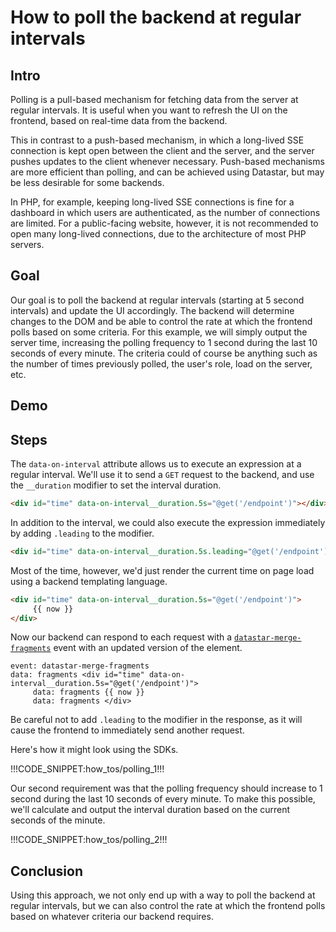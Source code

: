 # How to poll the backend at regular intervals

## Intro

Polling is a pull-based mechanism for fetching data from the server at regular intervals. It is useful when you want to
refresh the UI on the frontend, based on real-time data from the backend.

This in contrast to a push-based mechanism, in which a long-lived SSE connection is kept open between the client and the
server, and the server pushes updates to the client whenever necessary. Push-based mechanisms are more efficient than
polling, and can be achieved using Datastar, but may be less desirable for some backends.

In PHP, for example, keeping long-lived SSE connections is fine for a dashboard in which users are authenticated, as the
number of connections are limited. For a public-facing website, however, it is not recommended to open many long-lived
connections, due to the architecture of most PHP servers.

## Goal

Our goal is to poll the backend at regular intervals (starting at 5 second intervals) and update the UI accordingly. The
backend will determine changes to the DOM and be able to control the rate at which the frontend polls based on some
criteria. For this example, we will simply output the server time, increasing the polling frequency to 1 second during
the last 10 seconds of every minute. The criteria could of course be anything such as the number of times previously
polled, the user's role, load on the server, etc.

## Demo

<div id="time" data-on-interval__duration.5s.leading="@get('/how_tos/polling/data')" class="text-primary font-bold">
</div>

## Steps

The `data-on-interval` attribute allows us to execute an expression at a regular interval. We'll use it to send a `GET`
request to the backend, and use the `__duration` modifier to set the interval duration.

```html
<div id="time" data-on-interval__duration.5s="@get('/endpoint')"></div>
```

In addition to the interval, we could also execute the expression immediately by adding `.leading` to the modifier.

```html
<div id="time" data-on-interval__duration.5s.leading="@get('/endpoint')"></div>
```

Most of the time, however, we'd just render the current time on page load using a backend templating language.

```html
<div id="time" data-on-interval__duration.5s="@get('/endpoint')">
     {{ now }}
</div>
```

Now our backend can respond to each request with a
[`datastar-merge-fragments`](/reference/sse_events#datastar-merge-fragments) event with an updated version of the
element.

```
event: datastar-merge-fragments
data: fragments <div id="time" data-on-interval__duration.5s="@get('/endpoint')">
     data: fragments {{ now }}
     data: fragments </div>
```

Be careful not to add `.leading` to the modifier in the response, as it will cause the frontend to immediately send
another request.

Here's how it might look using the SDKs.

!!!CODE_SNIPPET:how_tos/polling_1!!!

Our second requirement was that the polling frequency should increase to 1 second during the last 10 seconds of every
minute. To make this possible, we'll calculate and output the interval duration based on the current seconds of the
minute.

!!!CODE_SNIPPET:how_tos/polling_2!!!

## Conclusion

Using this approach, we not only end up with a way to poll the backend at regular intervals, but we can also control the
rate at which the frontend polls based on whatever criteria our backend requires.